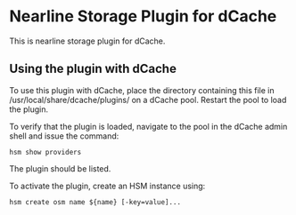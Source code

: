 Nearline Storage Plugin for dCache
==================================

This is nearline storage plugin for dCache.

Using the plugin with dCache
----------------------------

To use this plugin with dCache, place the directory containing this
file in /usr/local/share/dcache/plugins/ on a dCache pool. Restart
the pool to load the plugin.

To verify that the plugin is loaded, navigate to the pool in the dCache admin
shell and issue the command:

    hsm show providers

The plugin should be listed.

To activate the plugin, create an HSM instance using:

    hsm create osm name ${name} [-key=value]...

